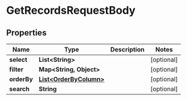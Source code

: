 

# GetRecordsRequestBody


## Properties

| Name | Type | Description | Notes |
|------------ | ------------- | ------------- | -------------|
|**select** | **List&lt;String&gt;** |  |  [optional] |
|**filter** | **Map&lt;String, Object&gt;** |  |  [optional] |
|**orderBy** | [**List&lt;OrderByColumn&gt;**](OrderByColumn.md) |  |  [optional] |
|**search** | **String** |  |  [optional] |



